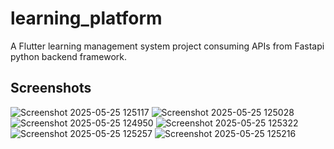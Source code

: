 # learning_platform

A  Flutter learning management system project consuming APIs from Fastapi python backend framework.

## Screenshots

![Screenshot 2025-05-25 125117](https://github.com/user-attachments/assets/397eef60-b7b4-49b6-bcb4-321fa6b15e6f) 
![Screenshot 2025-05-25 125028](https://github.com/user-attachments/assets/ae43a337-a870-471d-aae8-781c072af3d7)
![Screenshot 2025-05-25 124950](https://github.com/user-attachments/assets/62bd8d52-6007-45dd-ab5b-e618a6c30d3e)
![Screenshot 2025-05-25 125322](https://github.com/user-attachments/assets/3830dcae-561d-4277-94ca-e0062150828c)
![Screenshot 2025-05-25 125257](https://github.com/user-attachments/assets/2401fe0e-3aae-41a9-848d-cce0414a8163)
![Screenshot 2025-05-25 125216](https://github.com/user-attachments/assets/78206ff8-3ef7-41db-b6a7-afe467a7a36e)
